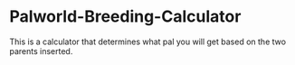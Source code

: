 # Palworld-Breeding-Calculator
This is a calculator that determines what pal you will get based on the two parents inserted.
